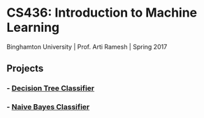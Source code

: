 # CS436: Introduction to Machine Learning

Binghamton University | Prof. Arti Ramesh | Spring 2017

## Projects

### - [Decision Tree Classifier](./hw/hw1/)

### - [Naive Bayes Classifier](./hw/hw2/)
